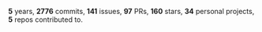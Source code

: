 **5** years, **2776** commits, **141** issues, **97** PRs, **160** stars, **34** personal projects, **5** repos contributed to.
